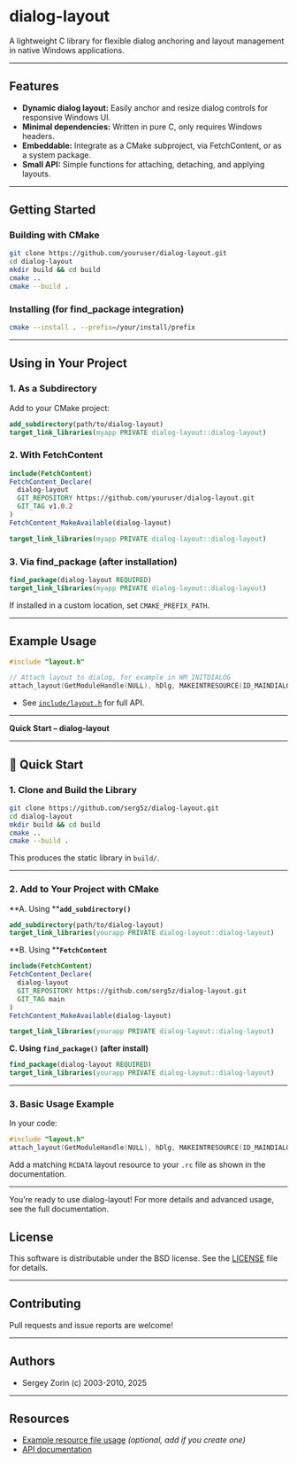 # dialog-layout

A lightweight C library for flexible dialog anchoring and layout management in native Windows applications.

---

## Features

* **Dynamic dialog layout:** Easily anchor and resize dialog controls for responsive Windows UI.
* **Minimal dependencies:** Written in pure C, only requires Windows headers.
* **Embeddable:** Integrate as a CMake subproject, via FetchContent, or as a system package.
* **Small API:** Simple functions for attaching, detaching, and applying layouts.

---

## Getting Started

### Building with CMake

```sh
git clone https://github.com/youruser/dialog-layout.git
cd dialog-layout
mkdir build && cd build
cmake ..
cmake --build .
```

### Installing (for find\_package integration)

```sh
cmake --install . --prefix=/your/install/prefix
```

---

## Using in Your Project

### 1. As a Subdirectory

Add to your CMake project:

```cmake
add_subdirectory(path/to/dialog-layout)
target_link_libraries(myapp PRIVATE dialog-layout::dialog-layout)
```

### 2. With FetchContent

```cmake
include(FetchContent)
FetchContent_Declare(
  dialog-layout
  GIT_REPOSITORY https://github.com/youruser/dialog-layout.git
  GIT_TAG v1.0.2
)
FetchContent_MakeAvailable(dialog-layout)

target_link_libraries(myapp PRIVATE dialog-layout::dialog-layout)
```

### 3. Via find\_package (after installation)

```cmake
find_package(dialog-layout REQUIRED)
target_link_libraries(myapp PRIVATE dialog-layout::dialog-layout)
```

If installed in a custom location, set `CMAKE_PREFIX_PATH`.

---

## Example Usage

```c
#include "layout.h"

// Attach layout to dialog, for example in WM_INITDIALOG
attach_layout(GetModuleHandle(NULL), hDlg, MAKEINTRESOURCE(ID_MAINDIALOG_LAYOUT));
```

* See [`include/layout.h`](include/layout.h) for full API.

---

**Quick Start – dialog-layout**

---

## 🚀 Quick Start

### 1. Clone and Build the Library

```sh
git clone https://github.com/serg5z/dialog-layout.git
cd dialog-layout
mkdir build && cd build
cmake ..
cmake --build .
```

This produces the static library in `build/`.

---

### 2. Add to Your Project with CMake

\*\*A. Using \*\***`add_subdirectory()`**

```cmake
add_subdirectory(path/to/dialog-layout)
target_link_libraries(yourapp PRIVATE dialog-layout::dialog-layout)
```

\*\*B. Using \*\***`FetchContent`**

```cmake
include(FetchContent)
FetchContent_Declare(
  dialog-layout
  GIT_REPOSITORY https://github.com/serg5z/dialog-layout.git
  GIT_TAG main
)
FetchContent_MakeAvailable(dialog-layout)

target_link_libraries(yourapp PRIVATE dialog-layout::dialog-layout)
```

**C. Using ****`find_package()`**** (after install)**

```cmake
find_package(dialog-layout REQUIRED)
target_link_libraries(yourapp PRIVATE dialog-layout::dialog-layout)
```

---

### 3. Basic Usage Example

In your code:

```c
#include "layout.h"
attach_layout(GetModuleHandle(NULL), hDlg, MAKEINTRESOURCE(ID_MAINDIALOG_LAYOUT));
```

Add a matching `RCDATA` layout resource to your `.rc` file as shown in the documentation.

---

You’re ready to use dialog-layout! For more details and advanced usage, see the full documentation.

## License

This software is distributable under the BSD license.
See the [LICENSE](LICENSE) file for details.

---

## Contributing

Pull requests and issue reports are welcome!

---

## Authors

* Sergey Zorin (c) 2003-2010, 2025

---

## Resources

* [Example resource file usage](docs/example-rc.md) *(optional, add if you create one)*
* [API documentation](https://serg5z.github.io/dialog-layout/)
